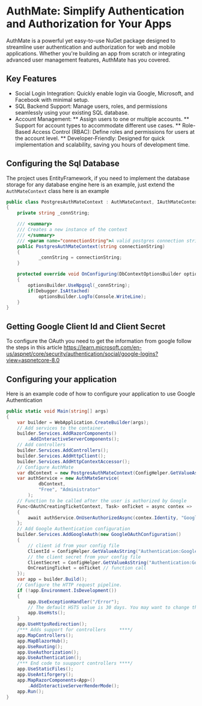 # AuthMate: Simplify Authentication and Authorization for Your Apps

AuthMate is a powerful yet easy-to-use NuGet package designed to streamline user authentication and authorization for web and mobile applications. Whether you're building an app from scratch or integrating advanced user management features, AuthMate has you covered.

## Key Features
* Social Login Integration: Quickly enable login via Google, Microsoft, and Facebook with minimal setup.
* SQL Backend Support: Manage users, roles, and permissions seamlessly using your existing SQL database.
* Account Management:
** Assign users to one or multiple accounts.
** Support for account types to accommodate different use cases.
** Role-Based Access Control (RBAC): Define roles and permissions for users at the account level.
** Developer-Friendly: Designed for quick implementation and scalability, saving you hours of development time.

## Configuring the Sql Database
The project uses EntityFramework, if you need to implement the database storage for any database engine here is an example, just extend the `AuthMateContext` class here is an example

``` csharp
public class PostgresAuthMateContext : AuthMateContext, IAuthMateContext
{
    private string _connString;

    /// <summary>
    /// Creates a new instance of the context
    /// </summary>
    /// <param name="connectionString">A valid postgres connection string</param>
    public PostgresAuthMateContext(string connectionString)
    {
            _connString = connectionString;
    }

    protected override void OnConfiguring(DbContextOptionsBuilder optionsBuilder)
    {
        optionsBuilder.UseNpgsql(_connString);
        if(Debugger.IsAttached)
            optionsBuilder.LogTo(Console.WriteLine);
    }
}
```
## Getting Google Client Id and Client Secret
To configure the OAuth you need to get the information from google follow the steps in this article https://learn.microsoft.com/en-us/aspnet/core/security/authentication/social/google-logins?view=aspnetcore-8.0

## Configuring your application
Here is an example code of how to configure your application to use Google Authentication

``` csharp
public static void Main(string[] args)
{
    var builder = WebApplication.CreateBuilder(args);
    // Add services to the container.
    builder.Services.AddRazorComponents()
        .AddInteractiveServerComponents();
    // Add controllers
    builder.Services.AddControllers();
    builder.Services.AddHttpClient();
    builder.Services.AddHttpContextAccessor();
    // Configure AuthMate
    var dbContext = new PostgresAuthMateContext(ConfigHelper.GetValueAsString("ConnectionString:Authorization"));
    var authService = new AuthMateService(
            dbContext,
            "Free", "Administrator"
        );
    // Function to be called after the user is authorized by Google
    Func<OAuthCreatingTicketContext, Task> onTicket = async contex =>
    {
        await authService.OnUserAuthorizedAsync(contex.Identity, "Google", null);
    };
    // Add Google Authentication configuration
    builder.Services.AddGoogleAuth(new GoogleOAuthConfiguration()
    {
        // client id from your config file
        ClientId = ConfigHelper.GetValueAsString("Authentication:Google:ClientID"),
        // the client secret from your config file
        ClientSecret = ConfigHelper.GetValueAsString("Authentication:Google:ClientSecret"),
        OnCreatingTicket = onTicket // function call
    });
    var app = builder.Build();
    // Configure the HTTP request pipeline.
    if (!app.Environment.IsDevelopment())
    {
        app.UseExceptionHandler("/Error");
        // The default HSTS value is 30 days. You may want to change this for production scenarios, see https://aka.ms/aspnetcore-hsts.
        app.UseHsts();
    }
    app.UseHttpsRedirection();
    /*** Adds support for controllers     ****/
    app.MapControllers();
    app.MapBlazorHub();
    app.UseRouting();
    app.UseAuthorization();
    app.UseAuthentication();
    /*** End code to suupport controllers ****/
    app.UseStaticFiles();
    app.UseAntiforgery();
    app.MapRazorComponents<App>()
        .AddInteractiveServerRenderMode();
    app.Run();
}
```
